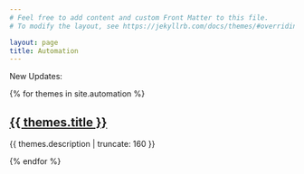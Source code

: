 ```yaml
---
# Feel free to add content and custom Front Matter to this file.
# To modify the layout, see https://jekyllrb.com/docs/themes/#overriding-theme-defaults

layout: page
title: Automation
---
```


New Updates:

{% for themes in site.automation %}

<h2><a href="{{ themes.url }}">
  {{ themes.title }}</a></h2>

<p class="post-excerpt">{{ themes.description | truncate: 160 }}</p>

{% endfor %}
